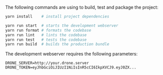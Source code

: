 
The following commands are using to build, test and package the project:

```sh
yarn install    # install project dependencies

yarn run start  # starts the development webserver
yarn run format # formats the codebase
yarn run lint   # lints the codebase
yarn run test   # tests the codebase
yarn run build  # builds the production bundle
```

The development webserver requires the following parameters:

```nohighlight
DRONE_SERVER=http://your.drone.server
DRONE_TOKEN=eyJhbGciOiJIUzI1NiIsInR5cCI6IkpXVCJ9.eyJ0ZX...
```
